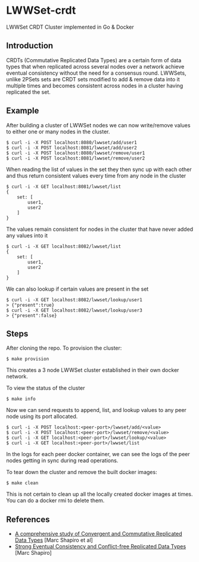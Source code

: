 # LWWSet-crdt

LWWSet CRDT Cluster implemented in Go & Docker

## Introduction

CRDTs (Commutative Replicated Data Types) are a certain form of data types that when replicated across several nodes over a network achieve eventual consistency without the need for a consensus round. LWWSets, unlike 2PSets sets are CRDT sets modified to add & remove data into it multiple times and becomes consistent across nodes in a cluster having replicated the set.

## Example

After building a cluster of LWWSet nodes we can now write/remove values to either one or many nodes in the cluster.

```
$ curl -i -X POST localhost:8080/lwwset/add/user1
$ curl -i -X POST localhost:8081/lwwset/add/user2
$ curl -i -X POST localhost:8080/lwwset/remove/user1
$ curl -i -X POST localhost:8081/lwwset/remove/user2
```

When reading the list of values in the set they then sync up with each other and thus return consistent values every time from any node in the cluster

```
$ curl -i -X GET localhost:8081/lwwset/list
{
    set: [
        user1,
        user2
    ]
}
```

The values remain consistent for nodes in the cluster that have never added any values into it

```
$ curl -i -X GET localhost:8082/lwwset/list
{
    set: [
        user1,
        user2
    ]
}
```

We can also lookup if certain values are present in the set

```
$ curl -i -X GET localhost:8082/lwwset/lookup/user1
> {"present":true}
$ curl -i -X GET localhost:8082/lwwset/lookup/user3
> {"present":false}
```

## Steps

After cloning the repo. To provision the cluster:

```
$ make provision
```

This creates a 3 node LWWSet cluster established in their own docker network.

To view the status of the cluster

```
$ make info
```

Now we can send requests to append, list, and lookup values to any peer node using its port allocated.

```
$ curl -i -X POST localhost:<peer-port>/lwwset/add/<value>
$ curl -i -X POST localhost:<peer-port>/lwwset/remove/<value>
$ curl -i -X GET localhost:<peer-port>/lwwset/lookup/<value>
$ curl -i -X GET localhost:<peer-port>/lwwset/list
```

In the logs for each peer docker container, we can see the logs of the peer nodes getting in sync during read operations.

To tear down the cluster and remove the built docker images:

```
$ make clean
```

This is not certain to clean up all the locally created docker images at times. You can do a docker rmi to delete them.

## References

- [A comprehensive study of Convergent and Commutative Replicated Data Types](https://hal.inria.fr/inria-00555588/document) [Marc Shapiro et al]
- [Strong Eventual Consistency and Conflict-free Replicated Data Types](https://www.youtube.com/watch?v=oyUHd894w18&t=3902s) [Marc Shapiro]
